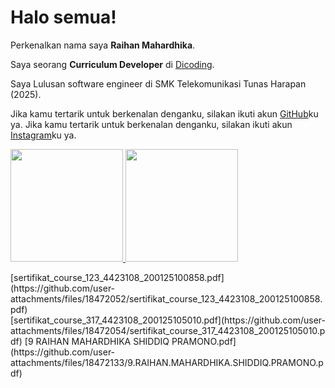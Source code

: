 # Halo semua! 

Perkenalkan nama saya **Raihan Mahardhika**.<br>

Saya seorang **Curriculum Developer** di [Dicoding](https://www.dicoding.com/).<br>

Saya Lulusan software engineer di SMK Telekomunikasi Tunas Harapan (2025).<br>

Jika kamu tertarik untuk berkenalan denganku, silakan ikuti akun [GitHub](https://github.com/rmahardhikasp17/)ku ya.
Jika kamu tertarik untuk berkenalan denganku, silakan ikuti akun [Instagram](https://www.instagram.com/rmahardhikasp/)ku ya.


<p align="left">
<a href="https://github.com/penuliscode">
  <img height="180em" src="https://github-readme-stats-eight-theta.vercel.app/api?username=penuliscode&show_icons=true&theme=algolia&include_all_commits=true&count_private=true"/>
  <img height="180em" src="https://github-readme-stats-eight-theta.vercel.app/api/top-langs/?username=penuliscode&layout=compact&layout=compact&theme=algolia"/>
</a>
</p>
[sertifikat_course_123_4423108_200125100858.pdf](https://github.com/user-attachments/files/18472052/sertifikat_course_123_4423108_200125100858.pdf) <br>
[sertifikat_course_317_4423108_200125105010.pdf](https://github.com/user-attachments/files/18472054/sertifikat_course_317_4423108_200125105010.pdf)
[9  RAIHAN MAHARDHIKA SHIDDIQ PRAMONO.pdf](https://github.com/user-attachments/files/18472133/9.RAIHAN.MAHARDHIKA.SHIDDIQ.PRAMONO.pdf)
